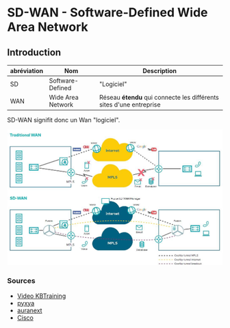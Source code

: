 # SD-WAN - Software-Defined Wide Area Network

## Introduction 

| abréviation | Nom               | Description                                                          |
| ----------- | ----------------- | -------------------------------------------------------------------- |
| SD          | Software-Defined  | "Logiciel"                                                           |
| WAN         | Wide Area Network | Réseau **étendu** qui connecte les différents sites d'une entreprise |

SD-WAN signifit donc un Wan "logiciel".

![Wan_SD-WAN](images/wanVsSdWan.jpeg)

### Sources 
- [Video KBTraining](https://www.youtube.com/watch?v=fy114RjX80U)
- [pyxya](https://www.pyxya.fr/le-wan-intelligent/wan-sd-wan-et-limites-actuelles/)
- [auranext](https://www.auranext.com/sd-wan-mpls-avantages-inconvenients/#:~:text=Le%20MPLS%20est%20un%20r%C3%A9seau,supervise%20et%20maintient%20l'ensemble.)
- [Cisco](https://www.cisco.com/c/fr_fr/solutions/enterprise-networks/sd-wan/what-is-sd-wan.html#~pourquoi-maintenant)